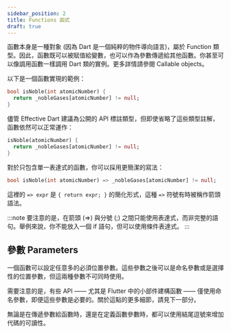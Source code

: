 ```yaml
---
sidebar_position: 2
title: Functions 函式
draft: true
---
```


函數本身是一種對象 (因為 Dart 是一個純粹的物件導向語言)，屬於 Function 類型。因此，函數既可以被賦值給變數，也可以作為參數傳遞給其他函數。你甚至可以像調用函數一樣調用 Dart 類的實例。更多詳情請參閱 Callable objects。

以下是一個函數實現的範例：

```dart
bool isNoble(int atomicNumber) {
  return _nobleGases[atomicNumber] != null;
}
```

儘管 Effective Dart 建議為公開的 API 標註類型，但即使省略了這些類型註解，函數依然可以正常運作：

```dart
isNoble(atomicNumber) {
  return _nobleGases[atomicNumber] != null;
}
```

對於只包含單一表達式的函數，你可以採用更簡潔的寫法：

```dart
bool isNoble(int atomicNumber) => _nobleGases[atomicNumber] != null;
```

這裡的 `=> expr` 是 `{ return expr; }` 的簡化形式，這種 `=>` 符號有時被稱作箭頭語法。

:::note
要注意的是，在箭頭 (=>) 與分號 (;) 之間只能使用表達式，而非完整的語句。舉例來說，你不能放入一個 if 語句，但可以使用條件表達式。
:::

## 參數 Parameters

一個函數可以設定任意多的必須位置參數。這些參數之後可以是命名參數或是選擇性的位置參數，但這兩種參數不可同時使用。

需要注意的是，有些 API —— 尤其是 Flutter 中的小部件建構函數 —— 僅使用命名參數，即便這些參數是必要的。關於這點的更多細節，請見下一部分。

無論是在傳遞參數給函數時，還是在定義函數參數時，都可以使用結尾逗號來增加代碼的可讀性。